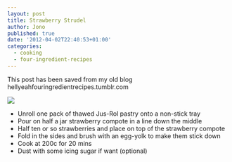 ```yaml
---
layout: post
title: Strawberry Strudel
author: Jono
published: true
date: '2012-04-02T22:40:53+01:00'
categories:
  - cooking
  - four-ingredient-recipes
---
```

  <p>This post has been saved from my old blog hellyeahfouringredientrecipes.tumblr.com</p>
<p><img src="http://ellis.scot/uploads/2012-04-02-strawberry-strudel.jpg"/></p>
<ul><li>Unroll one pack of thawed Jus-Rol pastry onto a non-stick tray</li>
<li>Pour on half a jar strawberry compote in a line down the middle</li>
<li>Half ten or so strawberries and place on top of the strawberry compote</li>
<li>Fold in the sides and brush with an egg-yolk to make them stick down</li>
<li>Cook at 200c for 20 mins</li>
<li>Dust with some icing sugar if want (optional)</li>
</ul>
